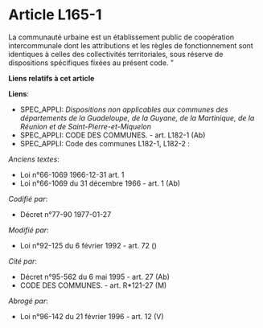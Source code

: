 # Article L165-1

La communauté urbaine est un établissement public de coopération intercommunale dont les attributions et les règles de
fonctionnement sont identiques à celles des collectivités territoriales, sous réserve de dispositions spécifiques fixées au
présent code. "

**Liens relatifs à cet article**

**Liens**:

  - SPEC_APPLI: *Dispositions non applicables aux communes des départements de la Guadeloupe, de la Guyane, de la Martinique, de la Réunion et de Saint-Pierre-et-Miquelon*
  - SPEC_APPLI: CODE DES COMMUNES. - art. L182-1 (Ab)
  - SPEC_APPLI: Code des communes L182-1, L182-2 :

_Anciens textes_:

  - Loi n°66-1069 1966-12-31 art. 1
  - Loi n°66-1069 du 31 décembre 1966 - art. 1 (Ab)

_Codifié par_:

  - Décret n°77-90 1977-01-27

_Modifié par_:

  - Loi n°92-125 du 6 février 1992 - art. 72 ()

_Cité par_:

  - Décret n°95-562 du 6 mai 1995 - art. 27 (Ab)
  - CODE DES COMMUNES. - art. R*121-27 (M)

_Abrogé par_:

  - Loi n°96-142 du 21 février 1996 - art. 12 (V)
